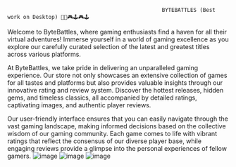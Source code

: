                                                      BYTEBATTLES (Best work on Desktop) 🚀🚀🎮🕹️🎮🕹️
Welcome to ByteBattles, where gaming enthusiasts find a haven for all their virtual adventures! 
Immerse yourself in a world of gaming excellence as you explore our carefully curated selection of the latest and greatest titles across various platforms.

At ByteBattles, we take pride in delivering an unparalleled gaming experience. 
Our store not only showcases an extensive collection of games for all tastes and platforms but also provides valuable insights through our innovative rating and review system. 
Discover the hottest releases, hidden gems, and timeless classics, all accompanied by detailed ratings, captivating images, and authentic player reviews.

Our user-friendly interface ensures that you can easily navigate through the vast gaming landscape, making informed decisions based on the collective wisdom of our gaming community. 
Each game comes to life with vibrant ratings that reflect the consensus of our diverse player base, while engaging reviews provide a glimpse into the personal experiences of fellow gamers.
![image](https://github.com/sakettt07/Game-Store-Project/assets/127855345/462c0906-b1b8-432d-8089-5dd07f9c1233)
![image](https://github.com/sakettt07/Game-Store-Project/assets/127855345/1c46a65a-dc7c-43d5-90cd-19342bb353cf)
![image](https://github.com/sakettt07/Game-Store-Project/assets/127855345/4c0202b7-fbfe-4c23-b68e-353a51f449b4)

